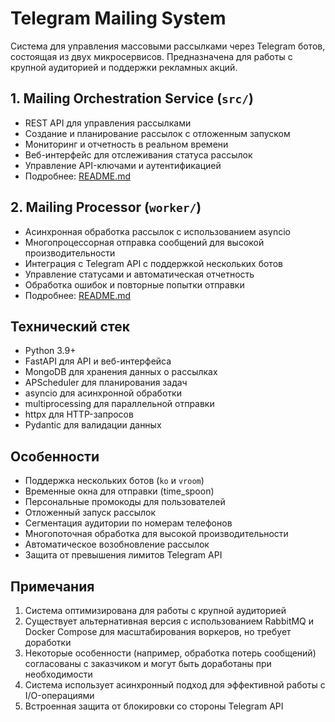 # Telegram Mailing System

Система для управления массовыми рассылками через Telegram ботов, состоящая из двух микросервисов. Предназначена для работы с крупной аудиторией и поддержки рекламных акций.

## 1. Mailing Orchestration Service (`src/`)
- REST API для управления рассылками
- Создание и планирование рассылок с отложенным запуском
- Мониторинг и отчетность в реальном времени
- Веб-интерфейс для отслеживания статуса рассылок
- Управление API-ключами и аутентификацией
- Подробнее: [README.md](src/README.md)

## 2. Mailing Processor (`worker/`)
- Асинхронная обработка рассылок с использованием asyncio
- Многопроцессорная отправка сообщений для высокой производительности
- Интеграция с Telegram API с поддержкой нескольких ботов
- Управление статусами и автоматическая отчетность
- Обработка ошибок и повторные попытки отправки
- Подробнее: [README.md](worker/README.md)

## Технический стек
- Python 3.9+
- FastAPI для API и веб-интерфейса
- MongoDB для хранения данных о рассылках
- APScheduler для планирования задач
- asyncio для асинхронной обработки
- multiprocessing для параллельной отправки
- httpx для HTTP-запросов
- Pydantic для валидации данных

## Особенности
- Поддержка нескольких ботов (`ko` и `vroom`)
- Временные окна для отправки (time_spoon)
- Персональные промокоды для пользователей
- Отложенный запуск рассылок
- Сегментация аудитории по номерам телефонов
- Многопоточная обработка для высокой производительности
- Автоматическое возобновление рассылок
- Защита от превышения лимитов Telegram API

## Примечания
1. Система оптимизирована для работы с крупной аудиторией
2. Существует альтернативная версия с использованием RabbitMQ и Docker Compose для масштабирования воркеров, но требует доработки
3. Некоторые особенности (например, обработка потерь сообщений) согласованы с заказчиком и могут быть доработаны при необходимости
4. Система использует асинхронный подход для эффективной работы с I/O-операциями
5. Встроенная защита от блокировки со стороны Telegram API